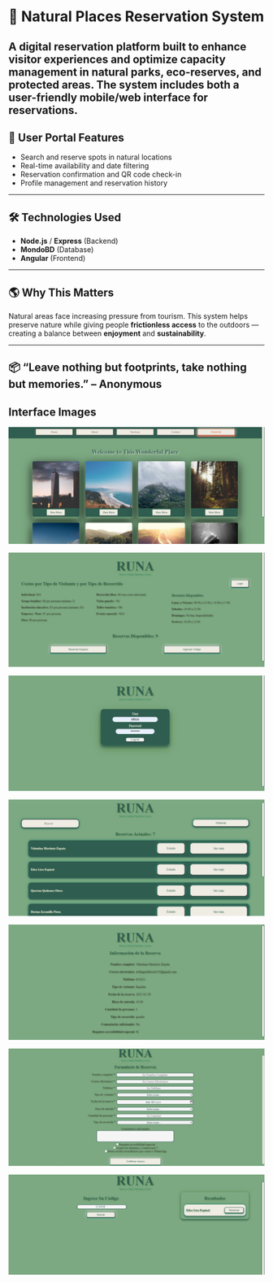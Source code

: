 # 🌿 Natural Places Reservation System 

A digital reservation platform built to **enhance visitor experiences** and **optimize capacity management** in **natural parks, eco-reserves, and protected areas**. The system includes both a **user-friendly mobile/web interface** for reservations.
---

## 📱 User Portal Features

- Search and reserve spots in natural locations  
- Real-time availability and date filtering  
- Reservation confirmation and QR code check-in  
- Profile management and reservation history 

---

## 🛠️ Technologies Used

- **Node.js** / **Express**  (Backend)
- **MondoBD** (Database)
- **Angular** (Frontend)  

---

## 🌎 Why This Matters

Natural areas face increasing pressure from tourism. This system helps preserve nature while giving people **frictionless access** to the outdoors — creating a balance between **enjoyment** and **sustainability**.

---

## 📦 “Leave nothing but footprints, take nothing but memories.” – Anonymous

## Interface Images

![Alt text](Interface_Images/image1.png)

![Alt text](Interface_Images/image2.png)

![Alt text](Interface_Images/image3.png)

![Alt text](Interface_Images/image4.png)

![Alt text](Interface_Images/image5.png)

![Alt text](Interface_Images/image6.png)

![Alt text](Interface_Images/image7.png)


